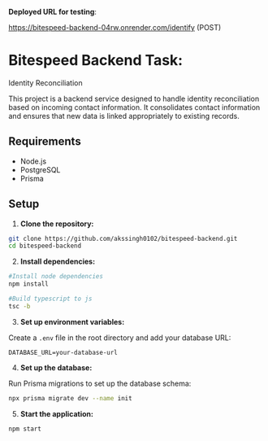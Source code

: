**Deployed URL for testing**:

https://bitespeed-backend-04rw.onrender.com/identify (POST)

# Bitespeed Backend Task:

Identity Reconciliation

This project is a backend service designed to handle identity reconciliation based on incoming contact information. It consolidates contact information and ensures that new data is linked appropriately to existing records.

## Requirements

- Node.js
- PostgreSQL
- Prisma

## Setup

1. **Clone the repository:**

```bash
git clone https://github.com/akssingh0102/bitespeed-backend.git
cd bitespeed-backend
```

2. **Install dependencies:**

```bash
#Install node dependencies
npm install

#Build typescript to js
tsc -b

```

3. **Set up environment variables:**

Create a `.env` file in the root directory and add your database URL:

```env
DATABASE_URL=your-database-url
```

4. **Set up the database:**

Run Prisma migrations to set up the database schema:

```bash
npx prisma migrate dev --name init
```

5. **Start the application:**

```bash
npm start
```
